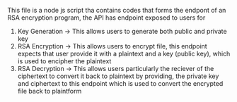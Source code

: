 This file is a node js script tha contains codes that forms the endpont of an RSA encryption program, the API has endpoint exposed to users for 
1. Key Generation -> This allows users to generate both public and private key
2. RSA Encryption -> This allows users to encrypt file, this endpoint expects that user provide it with a plaintext and a key (public key), which is used to encipher the plaintext
3. RSA Decryption -> This allows users particularly the reciever of the ciphertext to convert it back to plaintext by providing, the private key and ciphertext to this endpoint which is used to convert the encrypted file back to plaintform 
